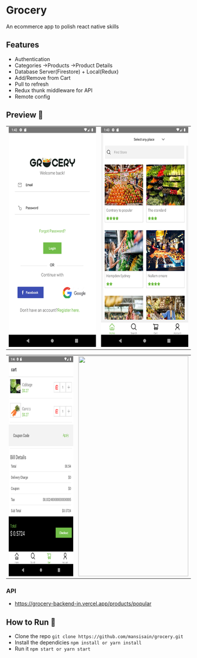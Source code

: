 # Grocery 

 An ecommerce app to polish react native skills


## Features 


- Authentication
- Categories ->Products ->Product Details
- Database Server(Firestore) + Local(Redux)
- Add/Remove from Cart
- Pull to refresh
- Redux thunk middleware for API
- Remote config

## Preview 📸


|       |        |
|------------|------------|
|<img src="docs/login.png" height="600" width="300"> | <img src="docs/home.png" height="600" width="300">


|       |        |
|------------|------------|
|<img src="docs/cart.png" height="600" width="300"> | <img src="docs/profile.jpg" height="600" width="300">



### API
- https://grocery-backend-in.vercel.app/products/popular


## How to Run 🚀
- Clone the repo `git clone https://github.com/mansisain/grocery.git`
- Install the dependicies `npm install or yarn install`
- Run it `npm start or yarn start`

